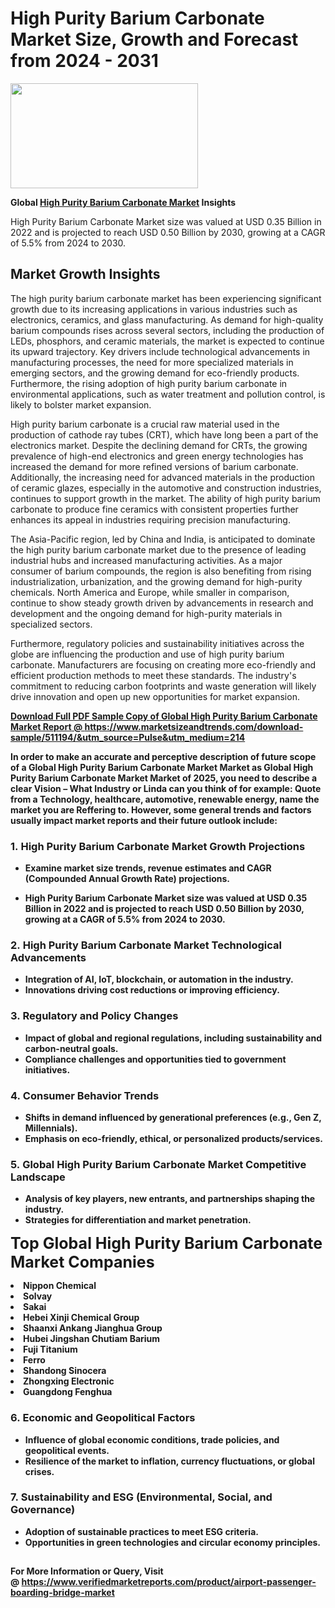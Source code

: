 <H1>High Purity Barium Carbonate Market Size, Growth and Forecast from 2024 - 2031</H1><img class="aligncenter size-medium wp-image-584254" src="https://thirdeyenews.in/wp-content/uploads/2024/09/Global-Market-Research-300x168.jpeg" alt="" width="300" height="168" /><p><strong>Global&nbsp;<a href="https://www.marketsizeandtrends.com/download-sample/511194/&amp;utm_source=Pulse&amp;utm_medium=214">High Purity Barium Carbonate Market</a> Insights</strong></p><p>High Purity Barium Carbonate Market size was valued at USD 0.35 Billion in 2022 and is projected to reach USD 0.50 Billion by 2030, growing at a CAGR of 5.5% from 2024 to 2030.</p><p><h2>Market Growth Insights</h2> <p>The high purity barium carbonate market has been experiencing significant growth due to its increasing applications in various industries such as electronics, ceramics, and glass manufacturing. As demand for high-quality barium compounds rises across several sectors, including the production of LEDs, phosphors, and ceramic materials, the market is expected to continue its upward trajectory. Key drivers include technological advancements in manufacturing processes, the need for more specialized materials in emerging sectors, and the growing demand for eco-friendly products. Furthermore, the rising adoption of high purity barium carbonate in environmental applications, such as water treatment and pollution control, is likely to bolster market expansion.</p> <p><strong><a href="#"></a></strong></p> <p>High purity barium carbonate is a crucial raw material used in the production of cathode ray tubes (CRT), which have long been a part of the electronics market. Despite the declining demand for CRTs, the growing prevalence of high-end electronics and green energy technologies has increased the demand for more refined versions of barium carbonate. Additionally, the increasing need for advanced materials in the production of ceramic glazes, especially in the automotive and construction industries, continues to support growth in the market. The ability of high purity barium carbonate to produce fine ceramics with consistent properties further enhances its appeal in industries requiring precision manufacturing.</p> <p>The Asia-Pacific region, led by China and India, is anticipated to dominate the high purity barium carbonate market due to the presence of leading industrial hubs and increased manufacturing activities. As a major consumer of barium compounds, the region is also benefiting from rising industrialization, urbanization, and the growing demand for high-purity chemicals. North America and Europe, while smaller in comparison, continue to show steady growth driven by advancements in research and development and the ongoing demand for high-purity materials in specialized sectors.</p> <p>Furthermore, regulatory policies and sustainability initiatives across the globe are influencing the production and use of high purity barium carbonate. Manufacturers are focusing on creating more eco-friendly and efficient production methods to meet these standards. The industry's commitment to reducing carbon footprints and waste generation will likely drive innovation and open up new opportunities for market expansion.</p> <p><strong><a href="#"></p><p><span class=""><strong>Download Full PDF Sample Copy of Global High Purity Barium Carbonate Market Report</strong> @ <a href="https://www.marketsizeandtrends.com/download-sample/511194/&amp;utm_source=Pulse&amp;utm_medium=214" target="_blank">https://www.marketsizeandtrends.com/download-sample/511194/&amp;utm_source=Pulse&amp;utm_medium=214</a></span></p><p>In order to make an accurate and perceptive description of future scope of a Global&nbsp;High Purity Barium Carbonate Market Market as Global&nbsp;High Purity Barium Carbonate Market Market of 2025, you need to describe a clear Vision &ndash; What Industry or Linda can you think of for example: Quote from a Technology, healthcare, automotive, renewable energy, name the market you are Reffering to. However, some general trends and factors usually impact market reports and their future outlook include:</p><h3>1.&nbsp;<strong>High Purity Barium Carbonate Market Growth Projections</strong></h3><ul><li>Examine market size trends, revenue estimates and CAGR (Compounded Annual Growth Rate) projections.</li><li><p>High Purity Barium Carbonate Market size was valued at USD 0.35 Billion in 2022 and is projected to reach USD 0.50 Billion by 2030, growing at a CAGR of 5.5% from 2024 to 2030.</p></li></ul><h3>2.&nbsp;<strong>High Purity Barium Carbonate Market Technological Advancements</strong></h3><ul><li>Integration of AI, IoT, blockchain, or automation in the industry.</li><li>Innovations driving cost reductions or improving efficiency.</li></ul><h3>3.&nbsp;<strong>Regulatory and Policy Changes</strong></h3><ul><li>Impact of global and regional regulations, including sustainability and carbon-neutral goals.</li><li>Compliance challenges and opportunities tied to government initiatives.</li></ul><h3>4.&nbsp;<strong>Consumer Behavior Trends</strong></h3><ul><li>Shifts in demand influenced by generational preferences (e.g., Gen Z, Millennials).</li><li>Emphasis on eco-friendly, ethical, or personalized products/services.</li></ul><h3>5.&nbsp;<strong>Global High Purity Barium Carbonate Market Competitive Landscape</strong></h3><ul><li>Analysis of key players, new entrants, and partnerships shaping the industry.</li><li>Strategies for differentiation and market penetration.</li></ul><p data-pm-slice="1 1 []"><span style="color: inherit; font-family: inherit; font-size: 25px;">Top Global High Purity Barium Carbonate Market Companies</span></p><div class="" data-test-id=""><p><li>Nippon Chemical</li><li> Solvay</li><li> Sakai</li><li> Hebei Xinji Chemical Group</li><li> Shaanxi Ankang Jianghua Group</li><li> Hubei Jingshan Chutiam Barium</li><li> Fuji Titanium</li><li> Ferro</li><li> Shandong Sinocera</li><li> Zhongxing Electronic</li><li> Guangdong Fenghua</li></p></div><h3>6.&nbsp;<strong>Economic and Geopolitical Factors</strong></h3><ul><li>Influence of global economic conditions, trade policies, and geopolitical events.</li><li>Resilience of the market to inflation, currency fluctuations, or global crises.</li></ul><h3>7.&nbsp;<strong>Sustainability and ESG (Environmental, Social, and Governance)</strong></h3><ul><li>Adoption of sustainable practices to meet ESG criteria.</li><li>Opportunities in green technologies and circular economy principles.</li></ul><h2><strong style="font-size: 14px;">For More Information or Query, Visit @&nbsp;</strong><a style="background-color: #ffffff; font-size: 14px;" href="https://www.marketsizeandtrends.com/report/high-purity-barium-carbonate-market/" target="_blank">https://www.verifiedmarketreports.com/product/airport-passenger-boarding-bridge-market</a></h2>
